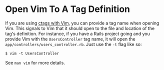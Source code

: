 # Open Vim To A Tag Definition

If you are using [ctags with Vim](https://andrew.stwrt.ca/posts/vim-ctags/),
you can provide a tag name when opening Vim. This signals to Vim that it
should open to the file and location of the tag's definition. For instance,
if you have a Rails project going and you provide Vim with the
`UsersController` tag name, it will open the
`app/controllers/users_controller.rb`. Just use the `-t` flag like so:

```
$ vim -t UsersController
```

See `man vim` for more details.
